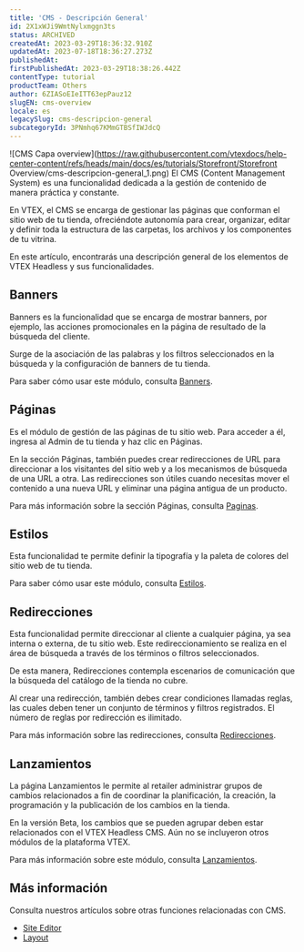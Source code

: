 ```yaml
---
title: 'CMS - Descripción General'
id: 2X1xWJi9WmtNylxmggn3ts
status: ARCHIVED
createdAt: 2023-03-29T18:36:32.910Z
updatedAt: 2023-07-18T18:36:27.273Z
publishedAt: 
firstPublishedAt: 2023-03-29T18:38:26.442Z
contentType: tutorial
productTeam: Others
author: 6ZIASoEIeITT63epPauz12
slugEN: cms-overview
locale: es
legacySlug: cms-descripcion-general
subcategoryId: 3PNmhq67KMmGTBSfIWJdcQ
---
```


![CMS Capa overview](https://raw.githubusercontent.com/vtexdocs/help-center-content/refs/heads/main/docs/es/tutorials/Storefront/Storefront Overview/cms-descripcion-general_1.png)
El CMS (Content Management System) es una funcionalidad dedicada a la gestión de contenido de manera práctica y constante.

En VTEX, el CMS se encarga de gestionar las páginas que conforman el sitio web de tu tienda, ofreciéndote autonomía para crear, organizar, editar y definir toda la estructura de las carpetas, los archivos y los componentes de tu vitrina.

En este artículo, encontrarás una descripción general de los elementos de VTEX Headless y sus funcionalidades.
## Banners
Banners es la funcionalidad que se encarga de mostrar banners, por ejemplo, las acciones promocionales en la página de resultado de la búsqueda del cliente. 

Surge de la asociación de las palabras y los filtros seleccionados en la búsqueda y la configuración de banners de tu tienda.

Para saber cómo usar este módulo, consulta [Banners](https://help.vtex.com/es/v4/docs/banners--51nNoJABZ5NtvJQCucCXCy).
## Páginas
Es el módulo de gestión de las páginas de tu sitio web. Para acceder a él, ingresa al Admin de tu tienda y haz clic en Páginas. 

En la sección Páginas, también puedes crear redirecciones de URL para direccionar a los visitantes del sitio web y a los mecanismos de búsqueda de una URL a otra. Las redirecciones son útiles cuando necesitas mover el contenido a una nueva URL y eliminar una página antigua de un producto.

Para más información sobre la sección Páginas, consulta [Paginas](https://help.vtex.com/es/v4/docs/paginas--48STFcQr3EZGb2X5jvg1WN).
## Estilos
Esta funcionalidad te permite definir la tipografía y la paleta de colores del sitio web de tu tienda. 

Para saber cómo usar este módulo, consulta [Estilos](https://help.vtex.com/es/v4/docs/estilosCMS--5rl2OAFril2ByEVzeFOAUI).
## Redirecciones
Esta funcionalidad permite direccionar al cliente a cualquier página, ya sea interna o externa, de tu sitio web. Este redireccionamiento se realiza en el área de búsqueda a través de los términos o filtros seleccionados. 

De esta manera, Redirecciones contempla escenarios de comunicación que la búsqueda del catálogo de la tienda no cubre.

Al crear una redirección, también debes crear condiciones llamadas reglas, las cuales deben tener un conjunto de términos y filtros registrados. El número de reglas por redirección es ilimitado.

Para más información sobre las redirecciones, consulta [Redirecciones](https://help.vtex.com/es/v4/docs/cms-redirecciones--3LUIUmXYvaB5vzf83Ts8jE).
## Lanzamientos
La página Lanzamientos le permite al retailer administrar grupos de cambios relacionados a fin de coordinar la planificación, la creación, la programación y la publicación de los cambios en la tienda. 

En la versión Beta, los cambios que se pueden agrupar deben estar relacionados con el VTEX Headless CMS. Aún no se incluyeron otros módulos de la plataforma VTEX.

Para más información sobre este módulo, consulta [Lanzamientos](https://help.vtex.com/es/tutorial/modulo-lancamentos-beta--n2tN0WX5I6MJMbrJrS0Kb).
## Más información
Consulta nuestros artículos sobre otras funciones relacionadas con CMS.
 - [Site Editor](https://help.vtex.com/es/v4/docs/site-editor--1mD5Ga8QV9j1jTs8cFhcLI)
 - [Layout](https://help.vtex.com/es/v4/docs/layout--3NIhlDibddzybhWr3zfHqW)

